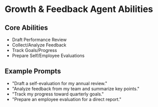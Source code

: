# Growth & Feedback Agent Abilities

## Core Abilities
- Draft Performance Review
- Collect/Analyze Feedback
- Track Goals/Progress
- Prepare Self/Employee Evaluations

## Example Prompts
- "Draft a self-evaluation for my annual review."
- "Analyze feedback from my team and summarize key points."
- "Track my progress toward quarterly goals."
- "Prepare an employee evaluation for a direct report."
